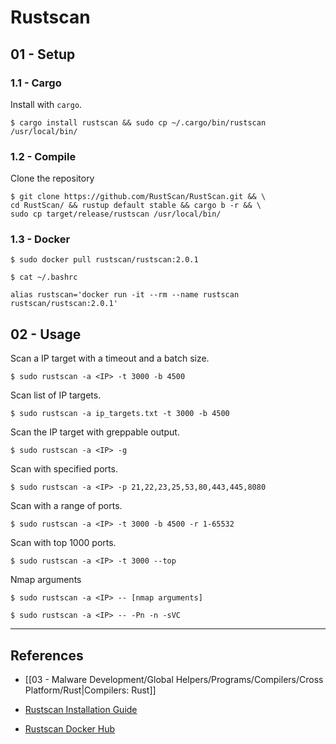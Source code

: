 # Rustscan

## 01 - Setup

### 1.1 - Cargo

Install with `cargo`.

```
$ cargo install rustscan && sudo cp ~/.cargo/bin/rustscan /usr/local/bin/
```

### 1.2 - Compile

Clone the repository

```
$ git clone https://github.com/RustScan/RustScan.git && \
cd RustScan/ && rustup default stable && cargo b -r && \
sudo cp target/release/rustscan /usr/local/bin/
```

### 1.3 - Docker

```
$ sudo docker pull rustscan/rustscan:2.0.1

$ cat ~/.bashrc

alias rustscan='docker run -it --rm --name rustscan rustscan/rustscan:2.0.1'
```

## 02 - Usage

Scan a IP target with a timeout and a batch size.

```
$ sudo rustscan -a <IP> -t 3000 -b 4500
```

Scan list of IP targets.

```
$ sudo rustscan -a ip_targets.txt -t 3000 -b 4500
```

Scan the IP target with greppable output.

```
$ sudo rustscan -a <IP> -g
```

Scan with specified ports.

```
$ sudo rustscan -a <IP> -p 21,22,23,25,53,80,443,445,8080
```

Scan with a range of ports.

```
$ sudo rustscan -a <IP> -t 3000 -b 4500 -r 1-65532
```

Scan with top 1000 ports.

```
$ sudo rustscan -a <IP> -t 3000 --top
```

Nmap arguments

```
$ sudo rustscan -a <IP> -- [nmap arguments]

$ sudo rustscan -a <IP> -- -Pn -n -sVC
```

---
## References

- [[03 - Malware Development/Global Helpers/Programs/Compilers/Cross Platform/Rust|Compilers: Rust]]

- [Rustscan Installation Guide](https://github.com/RustScan/RustScan/wiki/Installation-Guide)

- [Rustscan Docker Hub](https://hub.docker.com/r/rustscan/rustscan)